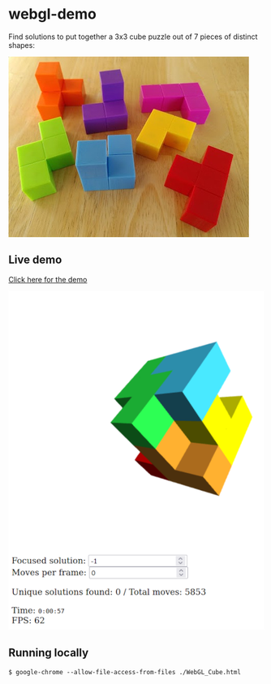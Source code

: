 # webgl-demo

Find solutions to put together a 3x3 cube puzzle out of 7 pieces of distinct
shapes:

![Original puzzle pieces](original-pieces.jpg)

## Live demo

[Click here for the demo](https://a1exsh.github.io/webgl-demo/WebGL_Cube.html)

![Screenshot](screenshot.png)

## Running locally

```{.sh}
$ google-chrome --allow-file-access-from-files ./WebGL_Cube.html
```
